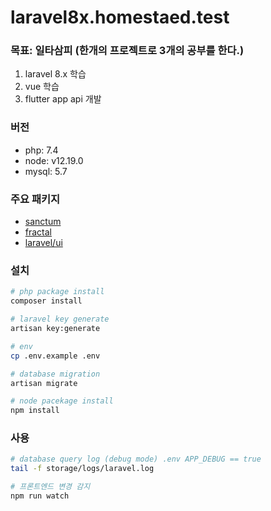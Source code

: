 # laravel8x.homestaed.test

### 목표: 일타삼피 (한개의 프로젝트로 3개의 공부를 한다.)   
1. laravel 8.x 학습  
2. vue 학습  
3. flutter app api 개발

### 버전  
- php: 7.4
- node: v12.19.0
- mysql: 5.7

### 주요 패키지  
- [sanctum](https://laravel.kr/docs/8.x/sanctum)
- [fractal](https://packagist.org/packages/league/fractal)  
- [laravel/ui](https://github.com/laravel/ui)

### 설치  
```sh
# php package install
composer install

# laravel key generate
artisan key:generate

# env
cp .env.example .env

# database migration
artisan migrate

# node pacekage install
npm install
```

### 사용  
```sh
# database query log (debug mode) .env APP_DEBUG == true
tail -f storage/logs/laravel.log

# 프론트엔드 변경 감지
npm run watch
```